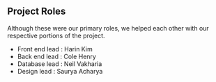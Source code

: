## Project Roles

Although these were our primary roles, we helped each other with our respective portions of the project.

* Front end lead : Harin Kim
* Back end lead :  Cole Henry
* Database lead : Neil Vakharia
* Design lead : Saurya Acharya